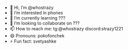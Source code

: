 - 👋 Hi, I’m @whostrazy
- 👀 I’m interested in phones
- 🌱 I’m currently learning ???
- 💞️ I’m looking to collaborate on ???
- 📫 How to reach me: tg:@whostrazy discord:strazy1221
- 😄 Pronouns: pokofonchek
- ⚡ Fun fact: svetyashke

<!---
whostrazy/whostrazy is a ✨ special ✨ repository because its `README.md` (this file) appears on your GitHub profile.
You can click the Preview link to take a look at your changes.
--->

